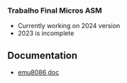 ### Trabalho Final Micros ASM

- Currently working on 2024 version
- 2023 is incomplete

## Documentation

 - [emu8086 doc](https://github.com/guicdas/Assembly/blob/master/emu8086.pdf)